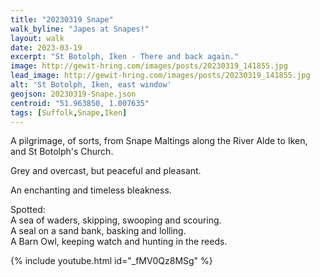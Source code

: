 ```yaml
---
title: "20230319 Snape"
walk_byline: "Japes at Snapes!"
layout: walk
date: 2023-03-19
excerpt: "St Botolph, Iken - There and back again."
image: http://gewit-hring.com/images/posts/20230319_141855.jpg
lead_image: http://gewit-hring.com/images/posts/20230319_141855.jpg
alt: 'St Botolph, Iken, east window'
geojson: 20230319-Snape.json
centroid: "51.963850, 1.007635"
tags: [Suffolk,Snape,Iken]
---
```

A pilgrimage, of sorts, from Snape Maltings along the River Alde to Iken, and St Botolph's Church.

Grey and overcast, but peaceful and pleasant. 

An enchanting and timeless bleakness.

Spotted:   
A sea of waders, skipping, swooping and scouring.  
A seal on a sand bank, basking and lolling.  
A Barn Owl, keeping watch and hunting in the reeds.  

{% include youtube.html id="_fMV0Qz8MSg" %} 
